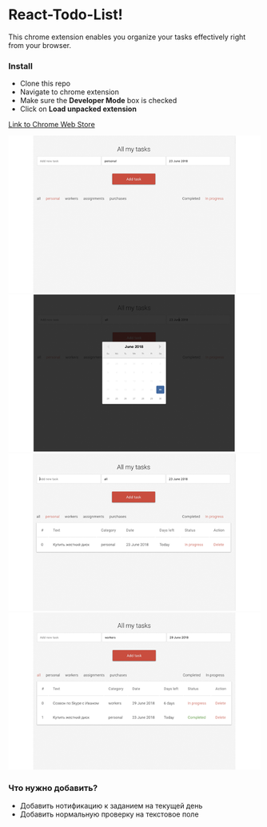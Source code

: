 # React-Todo-List!

This chrome extension enables you organize your tasks effectively right from your browser.


### Install
- Clone this repo
- Navigate to chrome extension
- Make sure the  **Developer Mode**  box is checked
- Click on **Load unpacked extension**

[Link to Chrome Web Store](https://chrome.google.com/webstore/detail/the-to-do-list/pcefajagcblolfbmgoaiijfcemnkfbib)

![enter image description here](./img/src1.png)
![enter image description here](./img/src2.png)
![enter image description here](./img/src3.png)
![enter image description here](./img/src4.png)


### Что нужно добавить?
- Добавить нотификацию к заданием на текущей день
- Добавить нормальную проверку на текстовое поле
